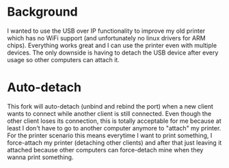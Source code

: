 # Background
I wanted to use the USB over IP functionality to improve my old printer which has no WiFi support (and unfortunately no linux drivers for ARM chips). Everything works great and I can use the printer even with multiple devices. 
The only downside is having to detach the USB device after every usage so other computers can attach it.
# Auto-detach
This fork will auto-detach (unbind and rebind the port) when a new client wants to connect while another client is still connected. Even though the other client loses its connection, this is totally acceptable for me because at 
least I don't have to go to another computer anymore to "attach" my printer.\
For the printer scenario this means everytime I want to print something, I force-attach my printer (detaching other clients) and after that just leaving it attached because other computers can force-detach mine when they wanna print something.
